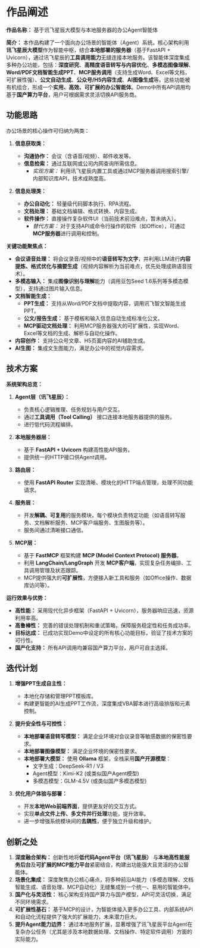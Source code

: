 # 作品阐述

**作品名称：** 基于讯飞星辰大模型与本地服务器的办公Agent智能体

**简介：**
本作品构建了一个面向办公场景的智能体（Agent）系统。核心架构利用**讯飞星辰大模型**作为智能中枢，结合**本地部署的服务器**（基于FastAPI + Uvicorn），通过讯飞星辰的**工具调用能力**无缝连接本地服务。该智能体深度集成多种办公功能，包括：**深度研究**、**高精度语音转写与内容优化**、**多模态图像理解**、**Word/PDF文档智能生成PPT**、**MCP服务调用**（支持生成Word、Excel等文档，可扩展性强）、**公文自动生成**、**公众号/H5内容生成**、**AI图像生成**等。这些功能被有机组合，形成一个**实用、高效、可扩展的办公智能体**。Demo中所有API调用均基于**国产算力平台**，用户可根据需求灵活切换API服务商。

## 功能思路

办公场景的核心操作可归纳为两类：

1.  **信息获取类：**
    *   **沟通协作：** 会议（含语音/视频）、邮件收发等。
    *   **信息检索：** 通过互联网或公司内网查询所需信息。
        *   *实现方案：* 利用讯飞星辰内置工具或通过MCP服务器调用搜索引擎/内部知识库API，技术成熟度高。

2.  **信息处理类：**
    *   **办公自动化：** 轻量级代码脚本执行、RPA流程。
    *   **文档处理：** 基础文档编辑、格式转换、内容生成。
    *   **软件操作：** 直接操作复杂软件UI（当前技术前沿难点，暂未纳入）。
        *   *替代方案：* 对于支持API或命令行操作的软件（如Office），可通过**MCP服务器**进行调用和控制。

**关键功能聚焦点：**
*   **会议语音处理：** 将会议录音/视频中的**语音转写为文字**，并利用LLM进行**内容提炼、格式优化与摘要生成**（视频内容解析为当前难点，优先处理成熟语音技术）。
*   **多模态输入：** 集成**图像识别与理解**能力（调用豆包Seed 1.6系列等多模态模型），支持通过图片输入信息。
*   **文档智能生成：**
    *   **PPT生成：** 支持从Word/PDF文档中提取内容，调用讯飞智文智能生成PPT。
    *   **公文/报告生成：** 基于模板和输入信息自动生成标准化公文。
    *   **MCP驱动文档处理：** 利用MCP服务器强大的可扩展性，实现Word、Excel等文档的生成、解析与自动化操作。
*   **内容创作：** 支持公众号文章、H5页面内容的AI辅助生成。
*   **AI生图：** 集成文生图能力，满足办公中的视觉内容需求。

## 技术方案

**系统架构总览：**

1.  **Agent层（讯飞星辰）：**
    *   负责核心逻辑推理、任务规划与用户交互。
    *   通过**工具调用（Tool Calling）** 接口连接本地服务器提供的服务。
    *   进行低代码流程编排。

2.  **本地服务器层：**
    *   基于 **FastAPI + Uvicorn** 构建高性能API服务。
    *   提供统一的HTTP接口供Agent调用。

3.  **路由层：**
    *   使用 **FastAPI Router** 实现清晰、模块化的HTTP端点管理，处理不同功能请求。

4.  **服务层：**
    *   开发**解耦、可复用**的服务模块，每个模块负责特定功能（如语音转写服务、文档解析服务、MCP客户端服务、生图服务等）。
    *   服务间通过清晰接口通信。

5.  **MCP层：**
    *   基于 **FastMCP** 框架构建 **MCP (Model Context Protocol) 服务器**。
    *   利用 **LangChain/LangGraph** 开发 **MCP客户端**，实现复杂任务编排、工具调用管理及状态跟踪。
    *   MCP提供强大的**可扩展性**，方便接入新工具和服务（如Office操作、数据库访问等）。

**运行效果与优势：**
*   **高性能：** 采用现代化异步框架（FastAPI + Uvicorn），服务器响应迅速，资源利用率高。
*   **高鲁棒性：** 完善的错误处理机制和重试策略，保障服务稳定性和任务成功率。
*   **目标达成：** 已成功实现Demo中设定的所有核心功能目标，验证了技术方案的可行性。
*   **国产化支持：** 所有API调用均兼容国产算力平台，用户可自主选择。

## 迭代计划

1.  **增强PPT生成自主性：**
    *   本地化存储和管理PPT模板库。
    *   构建更智能的AI生成PPT工作流，深度集成VBA脚本进行高级排版和元素控制。

2.  **提升安全性与可控性：**
    *   **本地部署语音转写模型：** 满足企业环境对会议录音等敏感数据的保密性要求。
    *   **本地部署图像模型：** 满足企业环境的保密性要求。
    *   **本地部署大模型：** 使用 **Ollama** 框架，全栈采用**国产开源模型**：
        *   文字生成：DeepSeek-R1 / V3
        *   Agent模型：Kimi-K2 (或类似国产Agent模型)
        *   多模态模型：GLM-4.5V (或类似国产多模态模型)

3.  **优化用户体验与部署：**
    *   开发**本地Web前端界面**，提供更友好的交互方式。
    *   实现**单点文件上传、多文件并行处理**功能，提升效率。
    *   进一步增强系统模块间的**去耦性**，便于独立升级和维护。

## 创新之处

1.  **深度融合架构：** 创新性地将**低代码Agent平台（讯飞星辰）** 与**本地高性能服务后台**及**可扩展的MCP能力平台**紧密结合，构建出功能强大且灵活的办公智能体。
2.  **场景化集成：** 深度聚焦办公核心痛点，将多种前沿AI能力（多模态理解、文档智能生成、语音处理、MCP自动化）无缝集成到一个统一、易用的智能体中。
3.  **国产化与灵活性：** 核心架构支持国产算力与国产模型，API可灵活切换，满足不同环境需求。
4.  **可扩展性基石：** 基于MCP的设计，为智能体接入更多办公工具、内部系统API和自动化流程提供了强大的扩展能力，未来潜力巨大。
5.  **提升Agent能力边界：** 通过本地服务扩展，显著增强了讯飞星辰平台Agent在复杂办公任务（尤其是涉及本地数据处理、文档操作、特定软件调用）方面的实际能力。